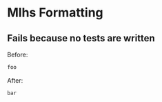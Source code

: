<!-- gen:mayoverwrite -->
# Mlhs Formatting

## Fails because no tests are written

Before:
```ruby
foo
```

After:
```ruby
bar
```
